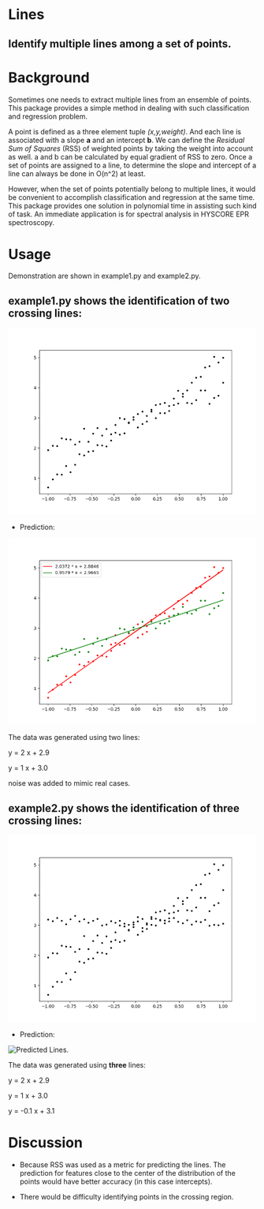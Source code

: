 # Lines

Identify multiple lines among a set of points.
-----------------------------------------------

Background
==========

Sometimes one needs to extract multiple lines from an ensemble of points. This package provides a simple method in dealing with such classification and regression problem. 

A point is defined as a three element tuple *(x,y,weight)*. And each line is associated with a slope **a** and an intercept **b**. We can define the *Residual Sum of Squares* (RSS) of weighted points by taking the weight into account as well. a and b can be calculated by equal gradient of RSS to zero. Once a set of points are assigned to a line, to determine the slope and intercept of a line can always be done in O(n^2) at least.

However, when the set of points potentially belong to multiple lines, it would be convenient to accomplish classification and regression at the same time. This package provides one solution in polynomial time in assisting such kind of task. An immediate application is for spectral analysis in HYSCORE EPR spectroscopy.

Usage
=====

Demonstration are shown in example1.py and example2.py.

**example1.py** shows the identification of two crossing lines:
---------------------------------------------------------

![Scatter Plot of the Data.](data/two_lines_points.png)

+ Prediction:

![Predicted Lines.](data/two_lines_identified.png)

The data was generated using two lines: 

y = 2 x + 2.9 

y = 1 x + 3.0

noise was added to mimic real cases.


**example2.py** shows the identification of three crossing lines:
---------------------------------------------------------

![Scatter Plot of the Data.](data/three_lines_points.png)

+ Prediction:

![Predicted Lines.](data/two_lines_points_prediction.png)

The data was generated using **three** lines: 

y = 2 x + 2.9 

y = 1 x + 3.0

y = -0.1 x + 3.1

Discussion
==========

+  Because RSS was used as a metric for predicting the lines. The prediction for features close to the center of the distribution of the points would have better accuracy (in this case intercepts).

+  There would be difficulty identifying points in the crossing region.

